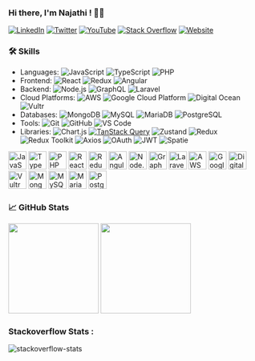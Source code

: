 ### Hi there, I'm Najathi ! 👨‍💻

[![LinkedIn](https://img.shields.io/badge/-LinkedIn-blue?style=flat-square&logo=linkedin)](https://www.linkedin.com/in/najathi)
[![Twitter](https://img.shields.io/badge/-Twitter-blue?style=flat-square&logo=twitter)](https://twitter.com/mnajathi)
[![YouTube](https://img.shields.io/badge/-YouTube-FF0000?style=flat-square&logo=youtube&logoColor=white)](https://www.youtube.com/c/MohamedNajathi)
[![Stack Overflow](https://img.shields.io/badge/-StackOverflow-FE7A16?style=flat-square&logo=stack-overflow&logoColor=white)](https://stackoverflow.com/users/9181204/najathi)
[![Website](https://img.shields.io/badge/-Website-0A0A0A?style=flat-square&logo=About.me&logoColor=white)](https://najathi.blogspot.com)

### 🛠 Skills
- Languages: ![JavaScript](https://img.shields.io/badge/-JavaScript-black?style=flat-square&logo=javascript) ![TypeScript](https://img.shields.io/badge/-TypeScript-black?style=flat-square&logo=typescript) ![PHP](https://img.shields.io/badge/-PHP-ffffff?style=flat-square&logo=php)
- Frontend: ![React](https://img.shields.io/badge/-React-black?style=flat-square&logo=react) ![Redux](https://img.shields.io/badge/-Redux-black?style=flat-square&logo=redux) ![Angular](https://img.shields.io/badge/-Angular-DD0031?style=flat-square&logo=angular)
- Backend: ![Node.js](https://img.shields.io/badge/-Node.js-black?style=flat-square&logo=node.js) ![GraphQL](https://img.shields.io/badge/-GraphQL-black?style=flat-square&logo=graphql) ![Laravel](https://img.shields.io/badge/-Laravel-white?style=flat-square&logo=laravel)
- Cloud Platforms: ![AWS](https://img.shields.io/badge/-AWS-orange?style=flat-square&logo=amazon-aws) ![Google Cloud Platform](https://img.shields.io/badge/-Google%20Cloud-white?style=flat-square&logo=google-cloud) ![Digital Ocean](https://img.shields.io/badge/-Digital%20Ocean-darkblue?style=flat-square&logo=digitalocean) ![Vultr](https://img.shields.io/badge/-Vultr-blue?style=flat-square&logo=vultr)
- Databases: ![MongoDB](https://img.shields.io/badge/-MongoDB-black?style=flat-square&logo=mongodb) ![MySQL](https://img.shields.io/badge/-MySQL-black?style=flat-square&logo=mysql) ![MariaDB](https://img.shields.io/badge/-MariaDB-003545?style=flat-square&logo=mariadb) ![PostgreSQL](https://img.shields.io/badge/-PostgreSQL-ffffff?style=flat-square&logo=postgresql)
- Tools: ![Git](https://img.shields.io/badge/-Git-black?style=flat-square&logo=git) ![GitHub](https://img.shields.io/badge/-GitHub-black?style=flat-square&logo=github) ![VS Code](https://img.shields.io/badge/-VS%20Code-black?style=flat-square&logo=visual-studio-code)
- Libraries:
![Chart.js](https://img.shields.io/badge/-Chart.js-ffffff?style=flat-square&logo=chart.js)
[![TanStack Query](https://img.shields.io/badge/-TanStack%20Query-%23FF4154?style=flat&logo=TanStack&logoColor=white)](https://tanstack.com/query/v4)
![Zustand](https://img.shields.io/badge/-Zustand-black?style=flat-square&logo=zustand)
![Redux](https://img.shields.io/badge/-Redux-764ABC?style=flat-square&logo=redux)
![Redux Toolkit](https://img.shields.io/badge/-Redux_Toolkit-764ABC?style=flat-square&logo=redux)
![Axios](https://img.shields.io/badge/-Axios-5A29E4?style=flat-square&logo=axios)
![OAuth](https://img.shields.io/badge/-OAuth-3D9BE9?style=flat-square&logo=oauth)
![JWT](https://img.shields.io/badge/-JWT-000000?style=flat-square&logo=json-web-tokens) 
![Spatie](https://img.shields.io/badge/-Spatie-orange?style=flat-square)

<a href="https://developer.mozilla.org/en-US/docs/Web/JavaScript" target="_blank" rel="noreferrer"><img src="path_to_your_javascript_icon" width="36" height="36" alt="JavaScript" /></a>
<a href="https://www.typescriptlang.org/" target="_blank" rel="noreferrer"><img src="path_to_your_typescript_icon" width="36" height="36" alt="TypeScript" /></a>
<a href="https://www.php.net/" target="_blank" rel="noreferrer"><img src="path_to_your_php_icon" width="36" height="36" alt="PHP" /></a>
<a href="https://reactjs.org/" target="_blank" rel="noreferrer"><img src="path_to_your_react_icon" width="36" height="36" alt="React" /></a>
<a href="https://redux.js.org/" target="_blank" rel="noreferrer"><img src="path_to_your_redux_icon" width="36" height="36" alt="Redux" /></a>
<a href="https://angular.io/" target="_blank" rel="noreferrer"><img src="path_to_your_angular_icon" width="36" height="36" alt="Angular" /></a>
<a href="https://nodejs.org/" target="_blank" rel="noreferrer"><img src="path_to_your_nodejs_icon" width="36" height="36" alt="Node.js" /></a>
<a href="https://graphql.org/" target="_blank" rel="noreferrer"><img src="path_to_your_graphql_icon" width="36" height="36" alt="GraphQL" /></a>
<a href="https://laravel.com/" target="_blank" rel="noreferrer"><img src="path_to_your_laravel_icon" width="36" height="36" alt="Laravel" /></a>
<a href="https://aws.amazon.com/" target="_blank" rel="noreferrer"><img src="path_to_your_aws_icon" width="36" height="36" alt="AWS" /></a>
<a href="https://cloud.google.com/" target="_blank" rel="noreferrer"><img src="path_to_your_google_cloud_icon" width="36" height="36" alt="Google Cloud Platform" /></a>
<a href="https://www.digitalocean.com/" target="_blank" rel="noreferrer"><img src="path_to_your_digital_ocean_icon" width="36" height="36" alt="Digital Ocean" /></a>
<a href="https://www.vultr.com/" target="_blank" rel="noreferrer"><img src="path_to_your_vultr_icon" width="36" height="36" alt="Vultr" /></a>
<a href="https://www.mongodb.com/" target="_blank" rel="noreferrer"><img src="path_to_your_mongodb_icon" width="36" height="36" alt="MongoDB" /></a>
<a href="https://www.mysql.com/" target="_blank" rel="noreferrer"><img src="path_to_your_mysql_icon" width="36" height="36" alt="MySQL" /></a>
<a href="https://mariadb.org/" target="_blank" rel="noreferrer"><img src="path_to_your_mariadb_icon" width="36" height="36" alt="MariaDB" /></a>
<a href="https://www.postgresql.org/" target="_blank" rel="noreferrer"><img src="path_to_your_postgresql_icon" width="36" height="36" alt="PostgreSQL" /></a>

### 📈 GitHub Stats

<p float="left">
<img height="180em" src="https://github-readme-stats-git-masterrstaa-rickstaa.vercel.app/api?username=najathi&show_icons=true&hide_border=true&&count_private=true&include_all_commits=true" /> 
<img height="180em" src="https://github-readme-stats-git-masterrstaa-rickstaa.vercel.app/api/top-langs/?username=najathi&show_icons=true&hide_border=false&layout=compact&langs_count=8"/>
</p>

### Stackoverflow Stats :

![stackoverflow-stats](https://github-stackoverflow-readme.vercel.app/?userId=9181204)
